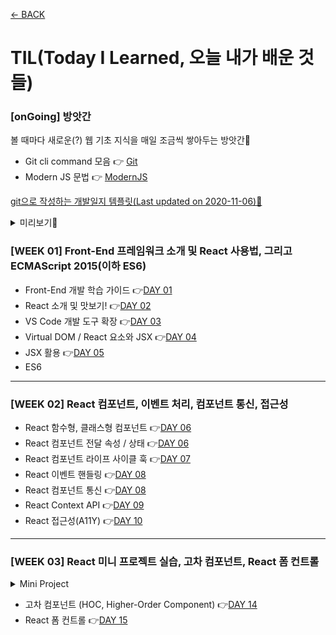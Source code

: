 [← BACK](../README.md)

# TIL(Today I Learned, 오늘 내가 배운 것들)

### [onGoing] 방앗간
볼 때마다 새로운(?) 웹 기초 지식을 매일 조금씩 쌓아두는 방앗간🦥 

- Git cli command 모음 👉 [Git](./git.md)
- Modern JS 문법 👉 [ModernJS](./modernJS.md)

[git으로 작성하는 개발일지 템플릿(Last updated on 2020-11-06)🦥](./template.md)

<details start>
<summary>미리보기👀</summary>

![git으로 작성하는 개발일지 템플릿](./assets/template.gif "git으로 작성하는 개발일지 템플릿")

- 한 눈에 목차가 보인다. 
    - 토글 적극 활용!😉 토글을 열기 전에는 목차가 한눈에 보이고, 토글을 열고 나면 세부 내용을 볼 수 있게 했다. 
- 큰 주제가 넘어갈 때마다 `divider`를 넣어 명료하게 표시하였다. 
- 내용의 성격을 구분하기 위해 이모지를 적극 활용하였다.
    - 질문은 ❓ 답변은 🤖 이해가 덜 된 개념은 🤯 귤 팁은 🍊     
</details> 

### [WEEK 01] Front-End 프레임워크 소개 및 React 사용법, 그리고 ECMAScript 2015(이하 ES6)

- Front-End 개발 학습 가이드 👉[DAY 01](./D01.md)
- React 소개 및 맛보기! 👉[DAY 02](./D02.md)
- VS Code 개발 도구 확장 👉[DAY 03](./D03.md)
- Virtual DOM / React 요소와 JSX 👉[DAY 04](./D04.md)
- JSX 활용 👉[DAY 05](./D05.md)
- ES6

---

### [WEEK 02] React 컴포넌트, 이벤트 처리, 컴포넌트 통신, 접근성

- React 함수형, 클래스형 컴포넌트 👉[DAY 06](./D06.md)
- React 컴포넌트 전달 속성 / 상태 👉[DAY 06](./D06.md)
- React 컴포넌트 라이프 사이클 훅 👉[DAY 07](./D07.md)
- React 이벤트 핸들링 👉[DAY 08](./D08.md)
- React 컴포넌트 통신 👉[DAY 08](./D08.md)
- React Context API 👉[DAY 09](./D09.md)
- React 접근성(A11Y) 👉[DAY 10](./D10.md)

---

### [WEEK 03] React 미니 프로젝트 실습, 고차 컴포넌트, React 폼 컨트롤

<details start>
<summary>Mini Project</summary>

👇[DAY 11](./D11.md)
- 프로젝트 시작하기 
- 문서 헤드 구성 
- 디렉토리 구성 
- 컴포넌트 구성 Part 1
    - 컴포넌트 등록 AppHeader, AppMain, GoToTop 
    - JSX 코드 정리 AppHeader, AppMain, GoToTop 
- 컴포넌트 구성 Part 2
    - 컴포넌트 추가 등록 AppHomeLink, AppNavigation, BeverageList, BeverageItem
    - 컴포넌트 스타일 검토 

---

👇[DAY 12](./D12.md)
- 컴포넌트 `props` 디자인
    - 컴포넌트 `props` 설계 `AppHomeLink`
    - 컴포넌트 `props` 설계 (`classnames` 라이브러리, `as` 속성 등)
- 컴포넌트 이벤트 핸들링 & 타임 컨트롤
- 리스트 렌더링 & 컨텍스트 Part 1

---

👇[DAY 13](./D13.md)
- 컴포넌트 접근성 개선
    - 키보드 접근성 설정 `ref`, `forwardRef`, `shouldComponentUpdate`
    - 컴포넌트 참조 전달(`forwardRef`)과 개발 도구에서 이름 표시 설정
- 리스트 렌더링 & 컨텍스트 Part 2
    - 컴포넌트 리스트 렌더링 + Context API `BeverageList`
    - 다이얼로그 인터랙션 `BeverageItem`
- 페이지 상단 스크롤 이동
    - 페이지 상단 이동 인터랙션 `GoToTop`
    - React 훅 활용 `useState`, `useEffect`

</details>
    
- 고차 컴포넌트 (HOC, Higher-Order Component) 👉[DAY 14](./D14.md)
- React 폼 컨트롤 👉[DAY 15](./D15.md)